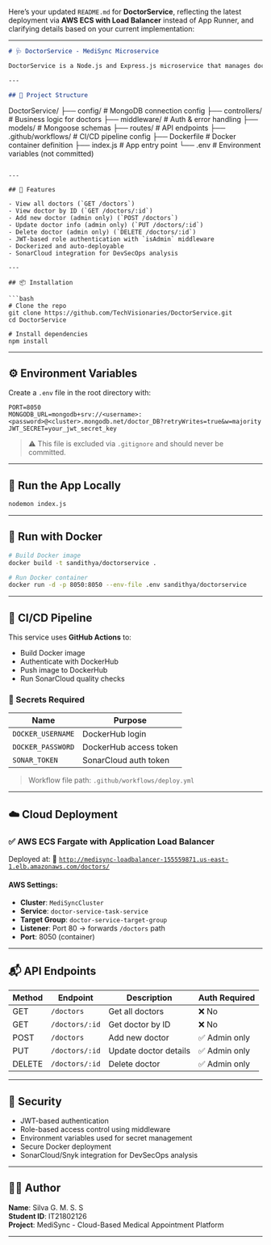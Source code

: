 Here’s your updated `README.md` for **DoctorService**, reflecting the latest deployment via **AWS ECS with Load Balancer** instead of App Runner, and clarifying details based on your current implementation:

---

```markdown
# 🩺 DoctorService - MediSync Microservice

DoctorService is a Node.js and Express.js microservice that manages doctor-related data for the **MediSync** cloud-based medical appointment platform. This service provides APIs to register doctors, view all doctors, retrieve individual doctor details, and supports authentication for secure access.

---

## 📁 Project Structure

```

DoctorService/
├── config/              # MongoDB connection config
├── controllers/         # Business logic for doctors
├── middleware/          # Auth & error handling
├── models/              # Mongoose schemas
├── routes/              # API endpoints
├── .github/workflows/   # CI/CD pipeline config
├── Dockerfile           # Docker container definition
├── index.js             # App entry point
└── .env                 # Environment variables (not committed)

````

---

## 🚀 Features

- View all doctors (`GET /doctors`)  
- View doctor by ID (`GET /doctors/:id`)  
- Add new doctor (admin only) (`POST /doctors`)  
- Update doctor info (admin only) (`PUT /doctors/:id`)  
- Delete doctor (admin only) (`DELETE /doctors/:id`)  
- JWT-based role authentication with `isAdmin` middleware  
- Dockerized and auto-deployable  
- SonarCloud integration for DevSecOps analysis

---

## 📦 Installation

```bash
# Clone the repo
git clone https://github.com/TechVisionaries/DoctorService.git
cd DoctorService

# Install dependencies
npm install
````

---

## ⚙️ Environment Variables

Create a `.env` file in the root directory with:

```env
PORT=8050
MONGODB_URL=mongodb+srv://<username>:<password>@<cluster>.mongodb.net/doctor_DB?retryWrites=true&w=majority
JWT_SECRET=your_jwt_secret_key
```

> ⚠️ This file is excluded via `.gitignore` and should never be committed.

---

## 🧪 Run the App Locally

```bash
nodemon index.js
```

---

## 🐳 Run with Docker

```bash
# Build Docker image
docker build -t sandithya/doctorservice .

# Run Docker container
docker run -d -p 8050:8050 --env-file .env sandithya/doctorservice
```

---

## 🔄 CI/CD Pipeline

This service uses **GitHub Actions** to:

* Build Docker image
* Authenticate with DockerHub
* Push image to DockerHub
* Run SonarCloud quality checks

### 🔐 Secrets Required

| Name              | Purpose                |
| ----------------- | ---------------------- |
| `DOCKER_USERNAME` | DockerHub login        |
| `DOCKER_PASSWORD` | DockerHub access token |
| `SONAR_TOKEN`     | SonarCloud auth token  |

> Workflow file path: `.github/workflows/deploy.yml`

---

## ☁️ Cloud Deployment

### ✅ AWS ECS Fargate with Application Load Balancer

Deployed at:
🔗 [`http://medisync-loadbalancer-155559871.us-east-1.elb.amazonaws.com/doctors/`](http://medisync-loadbalancer-155559871.us-east-1.elb.amazonaws.com/doctors/)

#### AWS Settings:

* **Cluster**: `MediSyncCluster`
* **Service**: `doctor-service-task-service`
* **Target Group**: `doctor-service-target-group`
* **Listener**: Port 80 → forwards `/doctors` path
* **Port**: 8050 (container)

---

## 📬 API Endpoints

| Method | Endpoint       | Description           | Auth Required |
| ------ | -------------- | --------------------- | ------------- |
| GET    | `/doctors`     | Get all doctors       | ❌ No          |
| GET    | `/doctors/:id` | Get doctor by ID      | ❌ No          |
| POST   | `/doctors`     | Add new doctor        | ✅ Admin only  |
| PUT    | `/doctors/:id` | Update doctor details | ✅ Admin only  |
| DELETE | `/doctors/:id` | Delete doctor         | ✅ Admin only  |

---

## 🔐 Security

* JWT-based authentication
* Role-based access control using middleware
* Environment variables used for secret management
* Secure Docker deployment
* SonarCloud/Snyk integration for DevSecOps analysis


---

## 👨‍💻 Author

**Name**: Silva G. M. S. S  
**Student ID**: IT21802126  
**Project**: MediSync - Cloud-Based Medical Appointment Platform  

---